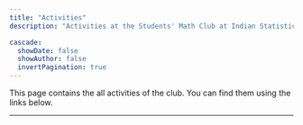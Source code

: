 ```yaml
---
title: "Activities"
description: "Activities at the Students' Math Club at Indian Statistical Institute, Bangalore."

cascade:
  showDate: false
  showAuthor: false
  invertPagination: true
---
```


This page contains the all activities of the club. You can find them using the links below.

---
